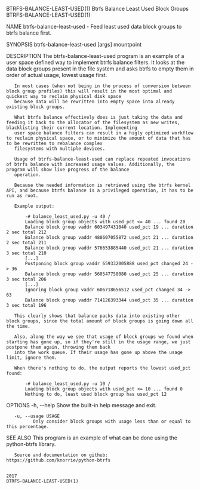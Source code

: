 BTRFS-BALANCE-LEAST-USED(1)                                                Btrfs Balance Least Used Block Groups                                               BTRFS-BALANCE-LEAST-USED(1)

NAME
       btrfs-balance-least-used - Feed least used data block groups to btrfs balance first.

SYNOPSIS
       btrfs-balance-least-used [args] mountpoint

DESCRIPTION
       The btrfs-balance-least-used program is an example of a user space defined way to implement btrfs balance filters. It looks at the data block groups present in the file system and
       asks btrfs to empty them in order of actual usage, lowest usage first.

       In most cases (when not being in the process of conversion between block group profiles) this will result in the most optimal and quickest way to reclaim physical disk space
       because data will be rewritten into empty space into already existing block groups.

       What btrfs balance effectively does is just taking the data and feeding it back to the allocator of the filesystem as new writes, blacklisting their current location. Implementing
       user space balance filters can result in a higly optimized workflow to reclaim physical space, or to minimize the amount of data that has to be rewritten to rebalance complex
       filesystems with multiple devices.

       Usage of btrfs-balance-least-used can replace repeated invocations of btrfs balance with increased usage values. Additionally, the program will show live progress of the balance
       operation.

       Because the needed information is retrieved using the btrfs kernel API, and because btrfs balance is a privileged operation, it has to be run as root.

       Example output:

           -# balance_least_used.py -u 40 /
           Loading block group objects with used_pct <= 40 ... found 20
           Balance block group vaddr 603497431040 used_pct 19 ... duration 2 sec total 212
           Balance block group vaddr 488607055872 used_pct 21 ... duration 2 sec total 211
           Balance block group vaddr 576653885440 used_pct 21 ... duration 3 sec total 210
           [...]
           Postponing block group vaddr 659332005888 used_pct changed 24 -> 36
           Balance block group vaddr 560547758080 used_pct 25 ... duration 3 sec total 206
           [...]
           Ignoring block group vaddr 606718656512 used_pct changed 34 -> 63
           Balance block group vaddr 714126393344 used_pct 35 ... duration 3 sec total 196

       This clearly shows that balance packs data into existing other block groups, since the total amount of block groups is going down all the time.

       Also, along the way we see that usage of block groups we found when starting has gone up, so if they're still in the usage range, we just postpone them again, throwing them back
       into the work queue. If their usage has gone up above the usage limit, ignore them.

       When there's nothing to do, the output reports the lowest used_pct found:

           -# balance_least_used.py -u 10 /
           Loading block group objects with used_pct <= 10 ... found 0
           Nothing to do, least used block group has used_pct 12

OPTIONS
       -h, --help
              Show the built-in help message and exit.

       -u, --usage USAGE
              Only consider block groups with usage less than or equal to this percentage.

SEE ALSO
       This program is an example of what can be done using the python-btrfs library.

       Source and documentation on github: https://github.com/knorrie/python-btrfs

                                                                                           2017                                                                BTRFS-BALANCE-LEAST-USED(1)
